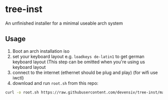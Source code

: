 # tree-inst
An unfinished installer for a minimal useable arch system

## Usage
1. Boot an arch installation iso
2. set your keyboard layout e.g. ``loadkeys de-latin1`` to get german keyboard layout (This step can be omitted when you're using us keyboard layout
3. connect to the internet (ethernet should be plug and play) (for wifi use iwctl)
4. download and run ``root.sh`` from this repo: 
```bash
curl -o root.sh https://raw.githubusercontent.com/devensiv/tree-inst/main/root.sh && chmod +x root.sh && ./root.sh
```
